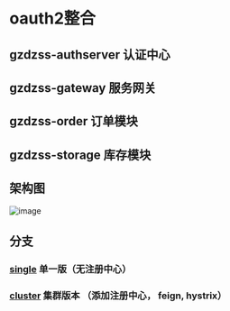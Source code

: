 # oauth2整合



## gzdzss-authserver 认证中心

## gzdzss-gateway 服务网关

## gzdzss-order 订单模块

## gzdzss-storage 库存模块





## 架构图

![image](https://github.com/gzdzss/gzdzss-oauth2/raw/master/oauth2.png)



## 分支

### [single](https://github.com/gzdzss/gzdzss-oauth2/tree/single) 单一版（无注册中心）


### [cluster](https://github.com/gzdzss/gzdzss-oauth2/tree/cluster) 集群版本 （添加注册中心， feign, hystrix）





